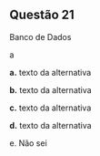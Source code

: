 

## Questão 21
Banco de Dados

a

**a.** texto da alternativa

**b.** texto da alternativa

**c.** texto da alternativa

**d.** texto da alternativa

e. Não sei



